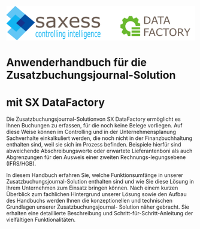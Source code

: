 ![Logo](Pictures/Introduction/Logo_DataFactory_3000x1188.png)

# Anwenderhandbuch für die Zusatzbuchungsjournal-Solution

# mit SX DataFactory

Die Zusatzbuchungsjournal-Solutionvon SX DataFactory ermöglicht es Ihnen Buchungen zu erfassen, für die noch keine Belege vorliegen. Auf diese Weise können im Controlling und in der Unternehmensplanung Sachverhalte einkalkuliert werden, die noch nicht in der Finanzbuchhaltung enthalten sind, weil sie sich im Prozess befinden. Beispiele hierfür sind abweichende Abschreibungswerte oder erwartete Lieferantenboni als auch Abgrenzungen für den Ausweis einer zweiten Rechnungs-legungsebene \(IFRS/HGB\).

In diesem Handbuch erfahren Sie, welche Funktionsumfänge in unserer Zusatzbuchungsjournal-Solution enthalten sind und wie Sie diese Lösung in Ihrem Unternehmen zum Einsatz bringen können. Nach einem kurzen Überblick zum fachlichen Hintergrund unserer Lösung sowie den Aufbau des Handbuchs werden Ihnen die konzeptionellen und technischen Grundlagen unserer Zusatzbuchungsjournal- Solution näher gebracht. Sie erhalten eine detaillierte Beschreibung und Schritt-für-Schritt-Anleitung der vielfältigen Funktionalitäten.

